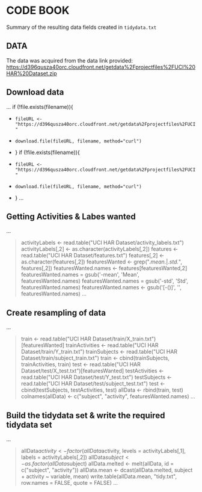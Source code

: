 # CODE BOOK


Summary of the resulting data fields created in `tidydata.txt`

## DATA

The data was acquired from the data link provided:  https://d396qusza40orc.cloudfront.net/getdata%2Fprojectfiles%2FUCI%20HAR%20Dataset.zip



## Download data

...
if (!file.exists(filename)){   
+     fileURL <- "https://d396qusza40orc.cloudfront.net/getdata%2Fprojectfiles%2FUCI%20HAR%20Dataset.zip " 
+     download.file(fileURL, filename, method="curl")
+ }
if (!file.exists(filename)){
+     fileURL <- "https://d396qusza40orc.cloudfront.net/getdata%2Fprojectfiles%2FUCI%20HAR%20Dataset.zip "
+     download.file(fileURL, filename, method="curl")
+ }
...

## Getting Activities & Labes wanted

...
> activityLabels <- read.table("UCI HAR Dataset/activity_labels.txt")
> activityLabels[,2] <- as.character(activityLabels[,2])
> features <- read.table("UCI HAR Dataset/features.txt")
> features[,2] <- as.character(features[,2])
> featuresWanted <- grep(".*mean.*|.*std.*", features[,2])
> featuresWanted.names <- features[featuresWanted,2]
> featuresWanted.names = gsub('-mean', 'Mean', featuresWanted.names)
> featuresWanted.names = gsub('-std', 'Std', featuresWanted.names)
> featuresWanted.names <- gsub('[-()]', '', featuresWanted.names)
...

## Create resampling of data

...
> train <- read.table("UCI HAR Dataset/train/X_train.txt")[featuresWanted]
> trainActivities <- read.table("UCI HAR Dataset/train/Y_train.txt")
> trainSubjects <- read.table("UCI HAR Dataset/train/subject_train.txt")
> train <- cbind(trainSubjects, trainActivities, train)
> test <- read.table("UCI HAR Dataset/test/X_test.txt")[featuresWanted]
> testActivities <- read.table("UCI HAR Dataset/test/Y_test.txt")
> testSubjects <- read.table("UCI HAR Dataset/test/subject_test.txt")
> test <- cbind(testSubjects, testActivities, test)
> allData <- rbind(train, test)
> colnames(allData) <- c("subject", "activity", featuresWanted.names)
...

## Build the tidydata set & write the required tidydata set

...
> allData$activity <- factor(allData$activity, levels = activityLabels[,1], labels = activityLabels[,2])
> allData$subject <- as.factor(allData$subject)
> allData.melted <- melt(allData, id = c("subject", "activity"))
> allData.mean <- dcast(allData.melted, subject + activity ~ variable, mean)
> write.table(allData.mean, "tidy.txt", row.names = FALSE, quote = FALSE)
...


